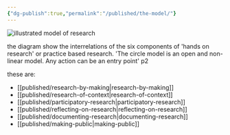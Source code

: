 ```yaml
---
{"dg-publish":true,"permalink":"/published/the-model/"}
---
```


![illustrated model of research](/img/user/images/model.jpeg)

the diagram show the interrelations of the six components of 'hands on research' or practice based research. 
'The circle model is an open and non-linear model. Any action can be an entry point' p2

these are:
- [[published/research-by-making\|research-by-making]]
- [[published/research-of-context\|research-of-context]]
- [[published/participatory-research\|participatory-research]]
- [[published/reflecting-on-research\|reflecting-on-research]]
- [[published/documenting-research\|documenting-research]]
- [[published/making-public\|making-public]]